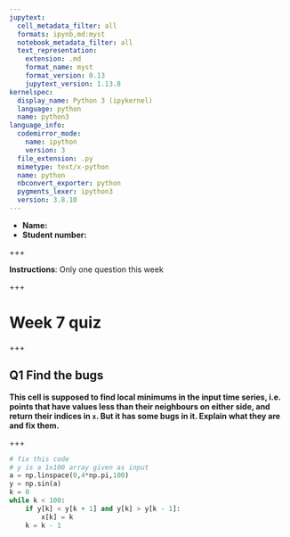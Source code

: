 ```yaml
---
jupytext:
  cell_metadata_filter: all
  formats: ipynb,md:myst
  notebook_metadata_filter: all
  text_representation:
    extension: .md
    format_name: myst
    format_version: 0.13
    jupytext_version: 1.13.8
kernelspec:
  display_name: Python 3 (ipykernel)
  language: python
  name: python3
language_info:
  codemirror_mode:
    name: ipython
    version: 3
  file_extension: .py
  mimetype: text/x-python
  name: python
  nbconvert_exporter: python
  pygments_lexer: ipython3
  version: 3.8.10
---
```


- **Name:**
- **Student number:**

+++

**Instructions**:  Only one question this week

+++

# Week 7 quiz

+++

## Q1  Find the bugs


**This cell is supposed to find local minimums in the input time series, i.e. points that have values less than their neighbours on either side, and return their indices in `x`. But it has some bugs in it. Explain what they are and fix them.**

+++

```python
# fix this code
# y is a 1x100 array given as input
a = np.linspace(0,4*np.pi,100)
y = np.sin(a)
k = 0
while k < 100:
    if y[k] < y[k + 1] and y[k] > y[k - 1]:
        x[k] = k
    k = k - 1
```
